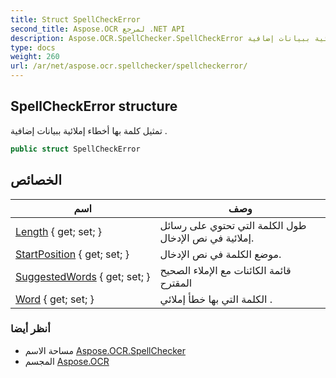```yaml
---
title: Struct SpellCheckError
second_title: Aspose.OCR لمرجع .NET API
description: Aspose.OCR.SpellChecker.SpellCheckError هيكل. تمثيل كلمة بها أخطاء إملائية ببيانات إضافية .
type: docs
weight: 260
url: /ar/net/aspose.ocr.spellchecker/spellcheckerror/
---
```

## SpellCheckError structure

تمثيل كلمة بها أخطاء إملائية ببيانات إضافية .

```csharp
public struct SpellCheckError
```

## الخصائص

| اسم | وصف |
| --- | --- |
| [Length](../../aspose.ocr.spellchecker/spellcheckerror/length/) { get; set; } | طول الكلمة التي تحتوي على رسائل إملائية في نص الإدخال. |
| [StartPosition](../../aspose.ocr.spellchecker/spellcheckerror/startposition/) { get; set; } | موضع الكلمة في نص الإدخال. |
| [SuggestedWords](../../aspose.ocr.spellchecker/spellcheckerror/suggestedwords/) { get; set; } | قائمة الكائنات مع الإملاء الصحيح المقترح |
| [Word](../../aspose.ocr.spellchecker/spellcheckerror/word/) { get; set; } | الكلمة التي بها خطأ إملائي . |

### أنظر أيضا

* مساحة الاسم [Aspose.OCR.SpellChecker](../../aspose.ocr.spellchecker/)
* المجسم [Aspose.OCR](../../)


